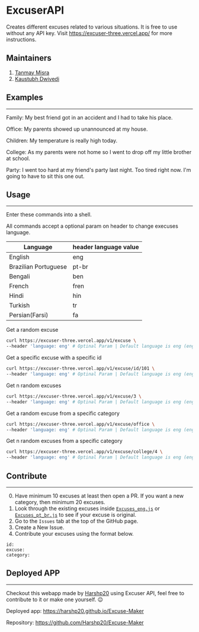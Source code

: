 # ExcuserAPI

Creates different excuses related to various situations. It is free to use without any API key. Visit https://excuser-three.vercel.app/ for more instructions.

## Maintainers 
1. [Tanmay Misra](https://github.com/primeTanM)
2. [Kaustubh Dwivedi](https://github.com/onlykingKD)


## Examples
---

Family: My best friend got in an accident and I had to take his place.

Office: My parents showed up unannounced at my house.

Children: My temperature is really high today.

College: As my parents were not home so I went to drop off my little brother at school.

Party: I went too hard at my friend's party last night. Too tired right now. I'm going to have to sit this one out.

## Usage
---

Enter these commands into a shell.

All commands accept a optional param on header to change execuses language. 

| Language              |  header language value       |
| -------------------   | ---------------------------- |
|  English              | eng                          |
|  Brazilian Portuguese | pt-br                        |
|  Bengali              | ben                          |
|  French               | fren                         |
|  Hindi                | hin                          |
|  Turkish              | tr                           |
|  Persian(Farsi)       | fa                           |


Get a random excuse

```bash
curl https://excuser-three.vercel.app/v1/excuse \
--header 'language: eng' # Optinal Param | Default language is eng (english)
```

Get a specific excuse with a specific id

```bash
curl https://excuser-three.vercel.app/v1/excuse/id/101 \
--header 'language: eng' # Optinal Param | Default language is eng (english)
```

Get n random excuses

```bash
curl https://excuser-three.vercel.app/v1/excuse/3 \
--header 'language: eng' # Optinal Param | Default language is eng (english)
```

Get a random excuse from a specific category

```bash
curl https://excuser-three.vercel.app/v1/excuse/office \
--header 'language: eng' # Optinal Param | Default language is eng (english)
```

Get n random excuses from a specific category

```bash
curl https://excuser-three.vercel.app/v1/excuse/college/4 \
--header 'language: eng' # Optinal Param | Default language is eng (english)
```

## Contribute
---
0. Have minimum 10 excuses at least then open a PR. If you want a new category, then minimum 20 excuses.
1. Look through the existing excuses inside [`Excuses_eng.js`](https://github.com/primeTanM/Excuser/blob/main/Excuses_eng.js) or [`Excuses_pt_br.js`](https://github.com/primeTanM/Excuser/blob/main/Excuses_pt_br.js) to see if your excuse is original.
2. Go to the `Issues` tab at the top of the GitHub page.
3. Create a New Issue.
4. Contribute your excuses using the format below.

```
id: 
excuse:
category:
```

## Deployed APP
---
Checkout this webapp made by [Harshp20](https://github.com/Harshp20) using Excuser API, feel free to contribute to it or make one yourself. 😉

Deployed app: https://harshp20.github.io/Excuse-Maker

Repository: https://github.com/Harshp20/Excuse-Maker
